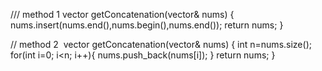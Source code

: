​/// method 1 
 vector<int> getConcatenation(vector<int>& nums) {
        nums.insert(nums.end(),nums.begin(),nums.end());
        return nums;
    }
    
    
// method 2
​
vector<int> getConcatenation(vector<int>& nums) { 
        int n=nums.size(); 
        for(int i=0; i<n; i++){
            nums.push_back(nums[i]); 
        } 
        return nums; 
    }
    
    
